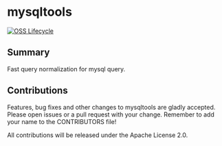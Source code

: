 # mysqltools

[![OSS Lifecycle](https://img.shields.io/osslifecycle/honeycombio/mysqltools?color=success)](https://github.com/honeycombio/home/blob/main/honeycomb-oss-lifecycle-and-practices.md)

## Summary

Fast query normalization for mysql query.

## Contributions

Features, bug fixes and other changes to mysqltools are gladly accepted. Please
open issues or a pull request with your change. Remember to add your name to the
CONTRIBUTORS file!

All contributions will be released under the Apache License 2.0.
